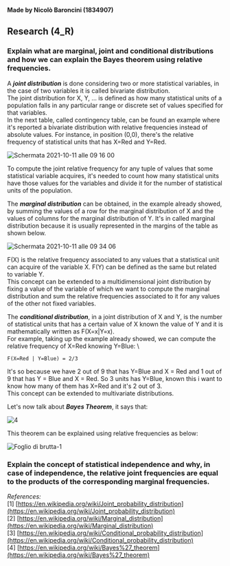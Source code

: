 **Made by Nicolò Baroncini (1834907)**

## Research (4_R)
### Explain what are marginal, joint and conditional distributions and how we can explain the Bayes theorem using relative frequencies.
A ***joint distribution*** is done considering two or more statistical variables, in the case of two variables it is called bivariate distribution. \
The joint distribution for X, Y, ... is defined as how many statistical units of a population falls in any particular range or discrete set of values specified for that variables. \
In the next table, called contingency table, can be found an example where it's reported a bivariate distribution with relative frequencies instead of absolute values. For instance, in position (0,0), there's the relative frequency of statistical units that has X=Red and Y=Red.

![Schermata 2021-10-11 alle 09 16 00](https://user-images.githubusercontent.com/78324346/136748067-9e54d3d1-08dd-451d-b2d9-592350a21a8f.png)

To compute the joint relative frequency for any tuple of values that some statistical variable acquires, it's needed to count how many statistical units have those values for the variables and divide it for the number of statistical units of the population.

The ***marginal distribution*** can be obtained, in the example already showed, by summing the values of a row for the marginal distribution of X and the values of columns for the marginal distribution of Y. It's in called marginal distribution because it is usually represented in the margins of the table as shown below.

![Schermata 2021-10-11 alle 09 34 06](https://user-images.githubusercontent.com/78324346/136750378-cb05c757-d9b4-4418-b075-f1aa2ce724ca.png)

F(X) is the relative frequency associated to any values that a statistical unit can acquire of the variable X. F(Y) can be defined as the same but related to variable Y. \
This concept can be extended to a multidimensional joint distribution by fixing a value of the variable of which we want to compute the marginal distribution and sum the relative frequencies associated to it for any values of the other not fixed variables. 

The ***conditional distribution***, in a joint distribution of X and Y, is the number of statistical units that has a certain value of X known the value of Y and it is mathematically written as F(X=x|Y=x). \
For example, taking up the example already showed, we can compute the relative frequency of X=Red knowing Y=Blue: \
```
F(X=Red | Y=Blue) = 2/3 
```
It's so because we have 2 out of 9 that has Y=Blue and X = Red and 1 out of 9 that has Y = Blue and X = Red. So 3 units has Y=Blue, known this i want to know how many of them has X=Red and it's 2 out of 3. \
This concept can be extended to multivariate distributions.

Let's now talk about ***Bayes Theorem***, it says that:

![4](https://user-images.githubusercontent.com/78324346/136758460-2a27d5c8-58c5-4e43-94ed-177a3fa6e220.png)

This theorem can be explained using relative frequencies as below:

![Foglio di brutta-1](https://user-images.githubusercontent.com/78324346/136763040-9d5c7963-71f1-480c-a779-10b344ac740b.jpg)

### Explain the concept of statistical independence and why, in case of independence, the relative joint frequencies are equal to the products of the corresponding marginal frequencies.

*References:* \
[1] [https://en.wikipedia.org/wiki/Joint_probability_distribution](https://en.wikipedia.org/wiki/Joint_probability_distribution) \
[2] [https://en.wikipedia.org/wiki/Marginal_distribution](https://en.wikipedia.org/wiki/Marginal_distribution) \
[3] [https://en.wikipedia.org/wiki/Conditional_probability_distribution](https://en.wikipedia.org/wiki/Conditional_probability_distribution) \
[4] [https://en.wikipedia.org/wiki/Bayes%27_theorem](https://en.wikipedia.org/wiki/Bayes%27_theorem)
